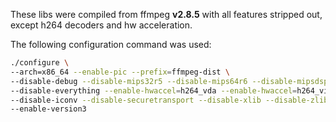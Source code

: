 These libs were compiled from ffmpeg __v2.8.5__ with all features stripped out, except h264 decoders and hw acceleration.

The following configuration command was used:
```sh
./configure \
--arch=x86_64 --enable-pic --prefix=ffmpeg-dist \
--disable-debug --disable-mips32r5 --disable-mips64r6 --disable-mipsdspr1 --disable-mipsdspr2 --disable-msa --disable-mipsfpu --disable-mmi \
--disable-everything --enable-hwaccel=h264_vda --enable-hwaccel=h264_videotoolbox --enable-videotoolbox --enable-decoder=h264 --enable-decoder=h264_vda \
--disable-iconv --disable-securetransport --disable-xlib --disable-zlib --disable-lzma  --disable-bzlib --disable-postproc --disable-avformat --disable-avfilter --disable-doc --disable-programs \
--enable-version3
```